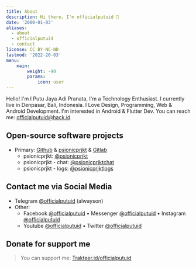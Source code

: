 ```yaml
---
title: About
description: Hi there, I'm officialputuid 👋
date: '2000-01-03'
aliases:
  - about
  - officialputuid
  - contact
license: CC BY-NC-ND
lastmod: '2022-20-03'
menu:
    main: 
        weight: -90
        params:
            icon: user
---
```


Hello! I'm I Putu Jaya Adi Pranata, I'm a Technology Enthusiast. I currently live in Denpasar, Bali, Indonesia. I Love Design, Programming, Web & Android Development. I'm interested in Android & Flutter Dev. You can reach me: [officialputuid@hack.id](mailto:officialputuid@hack.id)

## Open-source software projects
* Primary: [Github](https://github.com/officialputuid) & [psionicprjkt](https://github.com/psionicprjkt) & [Gitlab](https://gitlab.com/officialputuid)
  * psionicprjkt: [@psionicprjkt](https://t.me/psionicprjkt)
  * psionicprjkt - chat: [@psionicprjktchat](https://t.me/psionicprjktchat)
  * psionicprjkt - logs: [@psionicprjktlogs](https://t.me/psionicprjktlogs)

## Contact me via Social Media
* Telegram [@officialputuid](https://t.me/officialputuid) (alwayson)
* Other:
  * Facebook [@officialputuid](https://fb.com/officialputuid) • Messenger [@officialputuid](https://www.messenger.com/officialputuid) • Instagram [@officialputuid](https://instagram.com/officialputuid)
  * Youtube [@officialputuid](https://youtube.com/c/officialputuid) • Twitter [@officialputuid](https://twitter.com/officialputuid)

## Donate for support me
> You can support me: [Trakteer.id/officialputuid](https://trakteer.id/officialputuid)
